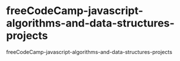# freeCodeCamp-javascript-algorithms-and-data-structures-projects
freeCodeCamp-javascript-algorithms-and-data-structures-projects

